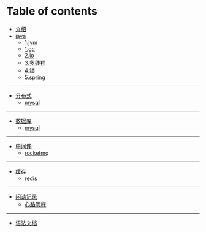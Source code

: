 # Table of contents

* [介绍](README.md)
* [java]()
  - [1.jvm](java/jvm.md)
  - [1.gc](java/gc.md)
  - [2.io](java/io.md)
  - [3.多线程](java/多线程.md)
  - [4.锁](java/锁的记录.md)
  - [5.spring](java/框架/spring.md)
--- 
* [分布式](java/spring%20cloud.md)
  * [mysql](java/nacos.md)
--- 
* [数据库](数据库/数据库remark.md)
  * [mysql](数据库/mysql.md)
---
* [中间件](java/消息队列.md)
  * [rocketmq](java/消息队列/rocketmq.md)
---
* [缓存](java/缓存.md)
  * [redis](java/消息队列/rocketmq.md)
---
* [闲谈记录]()
  * [心路历程](杂/记录.md)
---
* [语法文档](语法.md)